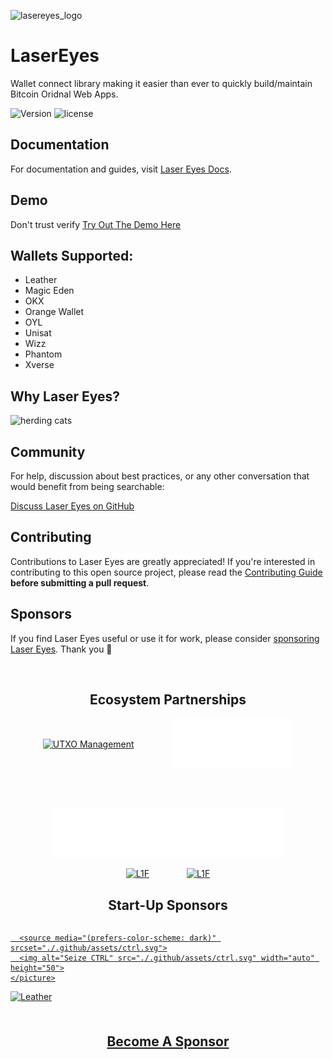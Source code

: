 ![lasereyes_logo](./.github/assets/lasereyes.png)

# LaserEyes

Wallet connect library making it easier than ever to quickly build/maintain Bitcoin Oridnal Web Apps.

![Version](https://img.shields.io/npm/v/@omnisat/lasereyes)
![license](https://img.shields.io/github/license/omnisat/lasereyes.svg?style=flat-square)

## Documentation

For documentation and guides, visit [Laser Eyes Docs](https://lasereyes.build/).

## Demo

Don't trust verify [Try Out The Demo Here](https://demo.lasereyes.build)

## Wallets Supported:

- Leather
- Magic Eden
- OKX
- Orange Wallet
- OYL
- Unisat
- Wizz
- Phantom
- Xverse

## Why Laser Eyes?

![herding cats](https://media.giphy.com/media/v1.Y2lkPTc5MGI3NjExbW92cmM4MDExcGE1NmJtZjhka2N3M25wNm4zeDR5cWQ4YzFnNzZiNiZlcD12MV9naWZzX3NlYXJjaCZjdD1n/7MIULHLEeZyKs/giphy.gif)

## Community

For help, discussion about best practices, or any other conversation that would benefit from being searchable:

[Discuss Laser Eyes on GitHub](https://github.com/omnisat/lasereyes/discussions)

## Contributing

Contributions to Laser Eyes are greatly appreciated! If you're interested in contributing to this open source project, please read the [Contributing Guide](https://www.lasereyes.build/docs/contributing) **before submitting a pull request**.

## Sponsors

If you find Laser Eyes useful or use it for work, please consider [sponsoring Laser Eyes](https://github.com/sponsors/omnisat). Thank you 🙏

<br/>

<h2 style="text-align: center;">Ecosystem Partnerships</h2>
<p style="display: flex; justify-content: center; align-items: center; gap: 60px; flex-wrap: wrap;">
  <a href="https://www.utxo.management/">
    <picture>
      <source media="(prefers-color-scheme: dark)" srcset="./.github/assets/utxo.svg">
      <img alt="UTXO Management" src="./.github/assets/utxo.svg" width="auto" height="100">
    </picture>
  </a>
    <a href="https://www.oyl.io/">
    <picture>
      <source media="(prefers-color-scheme: dark)" srcset="./.github/assets/oyl-light.svg">
      <img alt="OYL" src="./.github/assets/oyl-light.svg" width="auto" height="80">
    </picture>
  </a>
  <a href="https://www.gomaestro.org/">
    <picture>
      <source media="(prefers-color-scheme: dark)" srcset="./.github/assets/maestro-light.svg">
      <img alt="Maestro" src="./.github/assets/maestro-light.svg" width="auto" height="80">
    </picture>
  </a>
</p>
<p style="display: flex; justify-content: center; align-items: center; gap: 60px; flex-wrap: wrap;">
  <a href="https://l1f.io/">
    <picture>
      <source media="(prefers-color-scheme: dark)" srcset="./.github/assets/l1f.svg">
      <img alt="L1F" src="./.github/assets/l1f.svg" width="auto" height="60">
    </picture>
  </a>
  <a href="https://x.com/BLIFEProtocol">
    <picture>
      <source media="(prefers-color-scheme: dark)" srcset="./.github/assets/blife.svg">
      <img alt="L1F" src="./.github/assets/blife.svg" width="auto" height="120">
    </picture>
  </a>
</p>

<h2 style="text-align: center;">Start-Up Sponsors</h2>
<p style="display: flex; justify-content: center; align-items: center; gap: 40px; flex-wrap: wrap;">
  <a href="https://www.seizectrl.io/">
    <picture>

      <source media="(prefers-color-scheme: dark)" srcset="./.github/assets/ctrl.svg">
      <img alt="Seize CTRL" src="./.github/assets/ctrl.svg" width="auto" height="50">
    </picture>
  </a>
  <a href="https://leather.io/">
    <picture>
      <source media="(prefers-color-scheme: dark)" srcset="./.github/assets/leather.svg">
      <img alt="Leather" src="./.github/assets/leather.svg" width="auto" height="50">
    </picture>
  </a>
</p>
<br>

<h4 style="text-align: center; font-size: 1.5em; margin-top: 20px; margin-bottom: 20px;">
  <a href="https://github.com/sponsors/omnisat">Become A Sponsor</a>
</h4>
